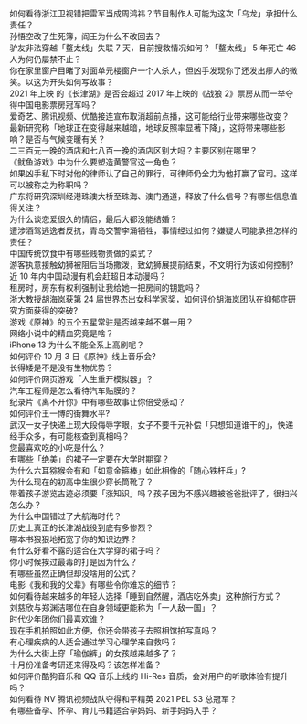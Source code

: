 如何看待浙江卫视错把雷军当成周鸿祎？节目制作人可能为这次「乌龙」承担什么责任？  
孙悟空改了生死簿，阎王为什么不改回去？  
驴友非法穿越「鳌太线」失联 7 天，目前搜救情况如何？「鳌太线」 5 年死亡 46 人为何仍屡禁不止？  
你在家里窗户目睹了对面单元楼窗户一个人杀人，但凶手发现你了还发出瘆人的微笑。以这为开头如何写故事？  
2021 年上映 的《长津湖》是否会超过 2017 年上映的《战狼 2》票房从而一举夺得中国电影票房冠军吗？  
爱奇艺、腾讯视频、优酷接连宣布取消超前点播，这可能给行业带来哪些改变？  
最新研究称「地球正在变得越来越暗，地球反照率显著下降」，这将带来哪些影响？是否与气候变暖有关？  
二三百元一晚的酒店和七八百一晚的酒店区别大吗？主要区别在哪里？  
《鱿鱼游戏》中为什么要塑造黄警官这一角色？  
如果凶手私下时对他的律师认了自己的罪行，可律师仍全力为他打赢了官司。这样可以被称之为称职吗？  
广东将研究深圳经港珠澳大桥至珠海、澳门通道，释放了什么信号？有哪些信息值得关注？  
为什么谈恋爱很久的情侣，最后大都没能结婚？  
遭涉酒驾逃逸者反抗，青岛交警李涌牺牲，事情经过如何？嫌疑人可能承担怎样的责任？  
中国传统饮食中有哪些贱物贵做的菜式？  
游客执意接触幼狮被阻后当场撒泼，致幼狮展提前结束，不文明行为该如何控制?  
近 10 年内中国动漫有机会赶超日本动漫吗？  
租房时，房东有权利强制让我给她一把房间的钥匙吗？  
浙大教授胡海岚获第 24 届世界杰出女科学家奖，如何评价胡海岚团队在抑郁症研究方面获得的突破?  
游戏《原神》的五个五星常驻是否越来越不堪一用？  
网络小说中的精血究竟是啥？  
iPhone 13 为什么不能全系上高刷呢？  
如何评价 10 月 3 日《原神》线上音乐会?  
长得矮是不是没有生物优势？  
如何评价网页游戏「人生重开模拟器」？  
汽车工程师是怎么看待汽车贴膜的？  
纪录片《离不开你》中有哪些故事让你倍受感动？  
如何评价王一博的街舞水平?  
武汉一女子快递上现大段侮辱字眼，女子不要千元补偿「只想知道谁干的」，快递经手众多，有可能核查到真相吗？  
您最喜欢吃的小吃是什么？  
有哪些「绝美」的裙子一定要在大学时期穿？  
为什么六耳猕猴会有和「如意金箍棒」如此相像的「随心铁杆兵」?  
为什么现在的初高中生很少穿长筒靴了？  
带着孩子游览古迹必须要「涨知识」吗？孩子因为不感兴趣被爸爸批评了，很扫兴怎么办？  
为什么中国错过了大航海时代？  
历史上真正的长津湖战役到底有多惨烈？  
哪本书狠狠地拓宽了你的知识边界？  
有什么好看不露的适合在大学穿的裙子吗？  
你小时候挨过最毒的打是因为什么？  
有哪些虽然正确但却没啥用的公式？  
电影《我和我的父辈》有哪些令你难忘的细节？  
如何看待越来越多的年轻人选择「睡到自然醒，酒店吃外卖」这种旅行方式？  
刘慈欣与郑渊洁哪位在自身领域更能称为「一人敌一国」？  
时代少年团你们最喜欢谁？  
现在手机拍照如此方便，你还会带孩子去照相馆拍写真吗？  
有心理疾病的人适合通过学习心理学来自救吗？  
为什么大街上穿「瑜伽裤」的女孩越来越多了？  
十月份准备考研还来得及吗？该怎样准备？  
如何评价酷狗音乐和 QQ 音乐上线的 Hi-Res 音质，会对用户的听歌体验有提升吗？  
如何看待 NV 腾讯视频战队夺得和平精英 2021 PEL S3 总冠军？  
有哪些备孕、怀孕、育儿书籍适合孕妈妈、新手妈妈入手？  
